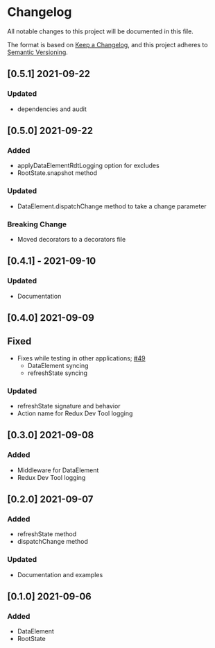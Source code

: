 
# Changelog
All notable changes to this project will be documented in this file.

The format is based on [Keep a Changelog](https://keepachangelog.com/en/1.0.0/),
and this project adheres to [Semantic Versioning](https://semver.org/spec/v2.0.0.html).

## [0.5.1] 2021-09-22
### Updated
- dependencies and audit

## [0.5.0] 2021-09-22
### Added
- applyDataElementRdtLogging option for excludes
- RootState.snapshot method
### Updated
- DataElement.dispatchChange method to take a change parameter

### Breaking Change
- Moved decorators to a decorators file

## [0.4.1] - 2021-09-10
### Updated
- Documentation 

## [0.4.0] 2021-09-09
## Fixed
- Fixes while testing in other applications; [#49](https://github.com/domxjs/domx/issues/49)
  - DataElement syncing
  - refreshState syncing

### Updated
- refreshState signature and behavior
- Action name for Redux Dev Tool logging

## [0.3.0] 2021-09-08
### Added
- Middleware for DataElement
- Redux Dev Tool logging

## [0.2.0] 2021-09-07
### Added
- refreshState method
- dispatchChange method

### Updated
- Documentation and examples

## [0.1.0] 2021-09-06
### Added
- DataElement
- RootState
